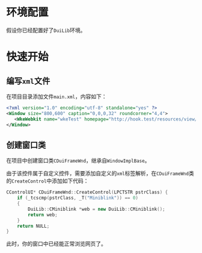 # 环境配置

假设你已经配置好了```DuiLib```环境。

# 快速开始

## 编写```xml```文件

在项目目录添加文件```main.xml```，内容如下：

```xml
<?xml version="1.0" encoding="utf-8" standalone="yes" ?>
<Window size="800,600" caption="0,0,0,32" roundcorner="4,4">
   <WkeWebkit name="wkeTest" homepage="http://hook.test/resources/view/index.html"/>
</Window>
```

## 创建窗口类

在项目中创建窗口类```CDuiFrameWnd```，继承自```WindowImplBase```。

由于该控件属于自定义控件，需要添加自定义的```xml```标签解析，在```CDuiFrameWnd```类的```CreateControl```中添加如下代码：
```c++
CControlUI* CDuiFrameWnd::CreateControl(LPCTSTR pstrClass) {
	if (_tcscmp(pstrClass, _T("Miniblink")) == 0)
	{
		DuiLib::CMiniblink *web = new DuiLib::CMiniblink();
		return web;
	}
	return NULL;
}
```

此时，你的窗口中已经能正常浏览网页了。
